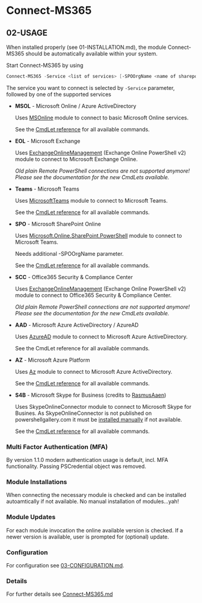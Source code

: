 # Connect-MS365

## 02-USAGE

When installed properly (see 01-INSTALLATION.md), the module Connect-MS365 should be automatically available within your system.

Start Connect-MS365 by using

```powershell
Connect-MS365 -Service <list of services> [-SPOOrgName <name of sharepoint org>]
```

The service you want to connect is selected by `-Service` parameter, followed by one of the supported services

* __MSOL__ - Microsoft Online / Azure ActiveDirectory

  Uses [MSOnline](https://docs.microsoft.com/powershell/azure/active-directory/overview?view=azureadps-1.0) module to connect to basic Microsoft Online services.

  See the [CmdLet reference](https://docs.microsoft.com/powershell/module/msonline) for all available commands.

* __EOL__ - Microsoft Exchange

  Uses [ExchangeOnlineManagement](https://docs.microsoft.com/powershell/exchange/exchange-online/exchange-online-powershell-v2/exchange-online-powershell-v2) (Exchange Online PowerShell v2) module to connect to Microsoft Exchange Online.

  _Old plain Remote PowerShell connections are not supported anymore! Please see the documentation for the new CmdLets available._

* __Teams__ - Microsoft Teams

  Uses [MicrosoftTeams](https://docs.microsoft.com/microsoftteams/teams-powershell-overview) module to connect to Microsoft Teams.

  See the [CmdLet reference](https://docs.microsoft.com/en-us/powershell/module/teams) for all available commands.

* __SPO__ - Microsoft SharePoint Online

  Uses [Microsoft.Online.SharePoint.PowerShell](https://docs.microsoft.com/en-us/powershell/sharepoint/sharepoint-online/introduction-sharepoint-online-management-shell) module to connect to Microsoft Teams.

  Needs additional -SPOOrgName parameter.

  See the [CmdLet reference](https://docs.microsoft.com/en-us/powershell/module/sharepoint-online/) for all available commands.

* __SCC__ - Office365 Security & Compliance Center

  Uses [ExchangeOnlineManagement](https://docs.microsoft.com/powershell/exchange/exchange-online/exchange-online-powershell-v2/exchange-online-powershell-v2) (Exchange Online PowerShell v2) module to connect to Office365 Security & Compliance Center.

  _Old plain Remote PowerShell connections are not supported anymore! Please see the documentation for the new CmdLets available._

* __AAD__ - Microsoft Azure ActiveDirectory / AzureAD

  Uses [AzureAD](https://docs.microsoft.com/en-us/powershell/azure/active-directory/overview) module to connect to Microsoft Azure ActiveDirectory.

  See the CmdLet reference for all available commands.

* __AZ__ - Microsoft Azure Platform

  Uses [Az](https://docs.microsoft.com/de-de/powershell/azure) module to connect to Microsoft Azure ActiveDirectory.

  See the [CmdLet reference](https://docs.microsoft.com/de-de/powershell/module/?view=azps-3.8.0) for all available commands.

* __S4B__ - Microsoft Skype for Business (credits to [RasmusAaen](https://github.com/RasmusAaen))

  Uses SkypeOnlineConnector module to connect to Microsoft Skype for Busines.
  As SkypeOnlineConnector is not published on powershellgallery.com it must be [installed manually](https://www.microsoft.com/en-us/download/details.aspx?id=39366) if not available.

  See the [CmdLet reference](https://docs.microsoft.com/en-us/powershell/module/skype/?view=skype-ps) for all available commands.

### Multi Factor Authentication (MFA)

By version 1.1.0 modern authentication usage is default, incl. MFA functionality.
Passing PSCredential object was removed.

### Module Installations

When connecting the necessary module is checked and can be installed autoamtically if not available. No manual installation of modules...yah!

### Module Updates

For each module invocation the online available version is checked. If a newer version is available, user is prompted for (optional) update.

### Configuration

For configuration see [03-CONFIGURATION.md](03-CONFIGURATION.md).

### Details

For further details see [Connect-MS365.md](Connect-MS365.md)
